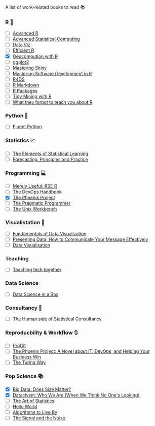 
A list of work-related books to read :books:

### R :purple_heart:

- [ ] [Advanced R](https://adv-r.hadley.nz/)
- [ ] [Advanced Statistical Computing](https://bookdown.org/rdpeng/advstatcomp/)
- [ ] [Data Viz](https://serialmentor.com/dataviz/)
- [ ] [Efficient R](https://csgillespie.github.io/efficientR/)
- [x] [Geocompution with R](https://geocompr.robinlovelace.net/)
- [ ] [ggplot2](https://ggplot2-book.org/)
- [ ] [Mastering Shiny](https://mastering-shiny.org/)
- [ ] [Mastering Software Development in R](https://bookdown.org/rdpeng/RProgDA/)
- [ ] [R4DS](http://r4ds.had.co.nz/introduction.html)
- [ ] [R Markdown](https://bookdown.org/yihui/rmarkdown/)
- [ ] [R Packages](http://r-pkgs.had.co.nz/)
- [ ] [Tidy Mining with R](https://www.tidytextmining.com/)
- [ ] [What they forgot to teach you about R](https://rstats.wtf/)

### Python :snake:

- [ ] [Fluent Python](https://www.goodreads.com/book/show/22800567-fluent-python)

### Statistics :chart_with_upwards_trend:

- [ ] [The Elements of Statistical Learning](https://web.stanford.edu/~hastie/ElemStatLearn/)
- [ ] [Forecasting: Principles and Practice](https://otexts.com/fpp3/)

### Programming :computer:

- [ ] [Merely Useful: RSE R](https://merely-useful.github.io/r-rse/rse-style.html)
- [ ] [The DevOps Handbook](https://www.goodreads.com/book/show/26083308-the-devops-handbook)
- [x] [The Phoenix Project](https://www.goodreads.com/book/show/17255186-the-phoenix-project)
- [ ] [The Pragmatic Programmer](https://www.goodreads.com/book/show/4099.The_Pragmatic_Programmer)
- [ ] [The Unix Workbench](https://seankross.com/the-unix-workbench/index.html)

### Visualistation :art:

- [ ] [Fundamentals of Data Visualization](https://serialmentor.com/dataviz/)
- [ ] [Presenting Data: How to Communicate Your Message Effectively](https://www.goodreads.com/book/show/20914483-presenting-data?from_search=true&from_srp=true&qid=FYGJKwnpok&rank=5)
- [ ] [Data Visualisation](https://socviz.co/)

### Teaching 

- [ ] [Teaching tech together](https://teachtogether.tech/en/index.html)

### Data Science

- [ ] [Data Science in a Box](https://datasciencebox.org/)

### Consultancy :speech_balloon:

- [ ] [The Human side of Statistical Consultancy](https://archive.org/details/humansideofstati00boen/page/n13/mode/2up)

### Reproducbility & Workflow :arrows_clockwise:

- [ ] [ProGit](https://git-scm.com/book/en/v2)
- [ ] [The Phoenix Project: A Novel about IT, DevOps, and Helping Your Business Win](https://www.goodreads.com/book/show/38191426-the-phoenix-project)
- [ ] [The Turing Way](https://the-turing-way.netlify.app/welcome)

### Pop Science :books:

- [x] [Big Data: Does Size Matter?](https://www.goodreads.com/book/show/30335924-big-data)
- [x] [Dataclysm: Who We Are (When We Think No One's Looking)](https://www.goodreads.com/book/show/21480734-dataclysm)
- [ ] [The Art of Statistics](https://www.goodreads.com/book/show/43722897-the-art-of-statistics?)
- [ ] [Hello World](https://www.goodreads.com/book/show/38212157-hello-world)
- [ ] [Algorithms to Live By](https://www.goodreads.com/book/show/25666050-algorithms-to-live-by?)
- [ ] [The Signal and the Noise](https://www.goodreads.com/book/show/13588394-the-signal-and-the-noise)

